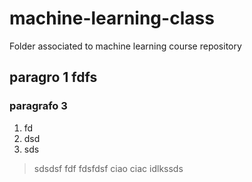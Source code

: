 # machine-learning-class
Folder associated to machine learning course repository

## paragro 1 fdfs

### paragrafo 3


1. fd
2. dsd
3. sds

> sdsdsf fdf fdsfdsf ciao ciac idlkssds
